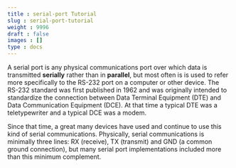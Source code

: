 ```yaml
---
title : serial-port Tutorial
slug : serial-port-tutorial
weight : 9996
draft : false
images : []
type : docs
---
```


A serial port is any physical communications port over which data is transmitted **serially** rather than in **parallel**, but most often is is used to refer more specifically to the RS-232 port on a computer or other device.  The RS-232 standard was first published in 1962 and was originally intended to standardize the connection between Data Terminal Equipment (DTE) and Data Communication Equipment (DCE).  At that time a typical DTE was a teletypewriter and a typical DCE was a modem.

Since that time, a great many devices have used and continue to use this kind of serial communications.  Physically, serial communications is minimally three lines: RX (receive), TX (transmit) and GND (a common ground connection), but many serial port implementations included more than this minimum complement.

